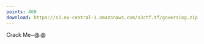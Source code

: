 ```yaml
---
points: 460
download: https://s3.eu-central-1.amazonaws.com/s3ctf.tf/goversing.zip
---
```


Crack Me~@.@
